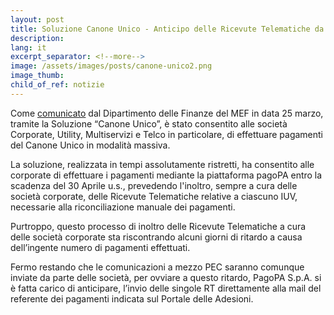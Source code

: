 ```yaml
---
layout: post
title: Soluzione Canone Unico - Anticipo delle Ricevute Telematiche da parte di PagoPA S.p.A.
description:
lang: it
excerpt_separator: <!--more-->
image: /assets/images/posts/canone-unico2.png
image_thumb: 
child_of_ref: notizie
---
```


Come [comunicato](https://www.finanze.gov.it/export/sites/finanze/.galleries/Documenti/Fiscalita-locale/comunicato-versamento-canone-unico-24.03.2021.pdf) dal Dipartimento delle Finanze del MEF in data 25 marzo, tramite la Soluzione “Canone Unico”, è stato consentito alle società Corporate, Utility, Multiservizi e Telco in particolare, di effettuare pagamenti del Canone Unico in modalità massiva.

La soluzione, realizzata in tempi assolutamente ristretti, ha consentito alle corporate di effettuare i pagamenti mediante la piattaforma pagoPA entro la scadenza del 30 Aprile u.s., prevedendo l'inoltro, sempre a cura delle società corporate, delle Ricevute Telematiche relative a ciascuno IUV, necessarie alla riconciliazione manuale dei pagamenti.

Purtroppo, questo processo di inoltro delle Ricevute Telematiche a cura delle società corporate sta riscontrando alcuni giorni di ritardo a causa dell’ingente numero di pagamenti effettuati. 

Fermo restando che le comunicazioni a mezzo PEC saranno comunque inviate da parte delle società, per ovviare a questo ritardo, PagoPA S.p.A. si è fatta carico di anticipare, l’invio delle singole RT direttamente alla mail del referente dei pagamenti indicata sul Portale delle Adesioni.